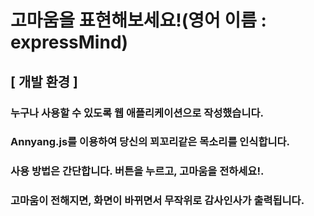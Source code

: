 # 고마움을 표현해보세요!(영어 이름 : expressMind)

## [ 개발 환경 ]
### 누구나 사용할 수 있도록 웹 애플리케이션으로 작성했습니다. 
### Annyang.js를 이용하여 당신의 꾀꼬리같은 목소리를 인식합니다. 

### 사용 방법은 간단합니다. 버튼을 누르고, 고마움을 전하세요!.
### 고마움이 전해지면, 화면이 바뀌면서 무작위로 감사인사가 출력됩니다.
